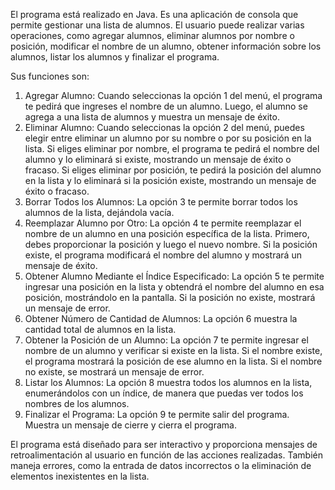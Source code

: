 <p>El programa está realizado en Java. Es una aplicación de consola que permite gestionar una lista de alumnos. El usuario puede realizar varias operaciones, como agregar alumnos, eliminar alumnos por nombre o posición, modificar el nombre de un alumno, obtener información sobre los alumnos, listar los alumnos y finalizar el programa.</p>
<p>Sus funciones son:</p>

<ol>
  <li>Agregar Alumno: Cuando seleccionas la opción 1 del menú, el programa te pedirá que ingreses el nombre de un alumno. Luego, el alumno se agrega a una lista de alumnos y muestra un mensaje de éxito.</li>
  <li>Eliminar Alumno: Cuando seleccionas la opción 2 del menú, puedes elegir entre eliminar un alumno por su nombre o por su posición en la lista. Si eliges eliminar por nombre, el programa te pedirá el nombre del alumno y lo eliminará si existe, mostrando un mensaje de éxito o fracaso. Si eliges eliminar por posición, te pedirá la posición del alumno en la lista y lo eliminará si la posición existe, mostrando un mensaje de éxito o fracaso.</li>
  <li>Borrar Todos los Alumnos: La opción 3 te permite borrar todos los alumnos de la lista, dejándola vacía.</li>
  <li>Reemplazar Alumno por Otro: La opción 4 te permite reemplazar el nombre de un alumno en una posición específica de la lista. Primero, debes proporcionar la posición y luego el nuevo nombre. Si la posición existe, el programa modificará el nombre del alumno y mostrará un mensaje de éxito.</li>
  <li>Obtener Alumno Mediante el Índice Especificado: La opción 5 te permite ingresar una posición en la lista y obtendrá el nombre del alumno en esa posición, mostrándolo en la pantalla. Si la posición no existe, mostrará un mensaje de error.</li>
  <li>Obtener Número de Cantidad de Alumnos: La opción 6 muestra la cantidad total de alumnos en la lista.</li>
  <li>Obtener la Posición de un Alumno: La opción 7 te permite ingresar el nombre de un alumno y verificar si existe en la lista. Si el nombre existe, el programa mostrará la posición de ese alumno en la lista. Si el nombre no existe, se mostrará un mensaje de error.</li>
  <li>Listar los Alumnos: La opción 8 muestra todos los alumnos en la lista, enumerándolos con un índice, de manera que puedas ver todos los nombres de los alumnos.</li>
  <li>Finalizar el Programa: La opción 9 te permite salir del programa. Muestra un mensaje de cierre y cierra el programa.</li>
</ol>

<p>El programa está diseñado para ser interactivo y proporciona mensajes de retroalimentación al usuario en función de las acciones realizadas. También maneja errores, como la entrada de datos incorrectos o la eliminación de elementos inexistentes en la lista.</p>
